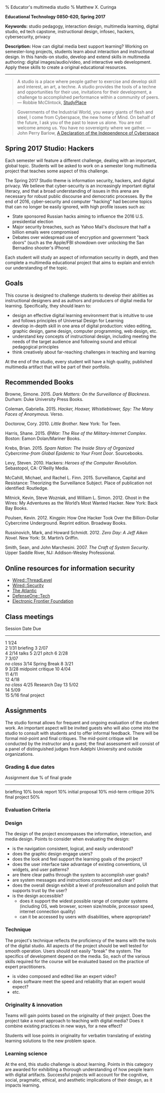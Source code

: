 % Educator's multimedia studio
% Matthew X. Curinga

<!--
This syllabus was created for
the Educational Technology Program
at Adelphi University:
http://education.adelphi.edu
copyright 2012 Matthew X. Curinga
http://matt.curinga.com
This work is licensed under the Creative Commons Attribution-ShareAlike 3.0 Unported License.
To view a copy of this license, visit http://creativecommons.org/licenses/by-sa/3.0/ or send
a letter to Creative Commons, 444 Castro Street, Suite 900, Mountain View, California, 94041, USA.
We ask, but do not require, that attribution includes a link to our websites (above).
version: 2.1
Based on work available here: https://github.com/mcuringa/adelphi-ed-tech-courses
-->
**Educational Technology 0850-620, Spring 2017**

**Keywords:** studio pedagogy, interaction design, multimedia
learning, digital studio, ed tech capstone, instructional design, 
infosec, hackers, cybersecurity, privacy

**Description:** How can digital media best support learning?
Working on semester-long projects, students learn about interaction
and instructional design. In this hands-on studio, develop and
extend skills in multimedia authoring: digital images/audio/video,
and interactive web development. Apply these skills to create a
original educational resources.

------------------------------------------------------------------------

> A studio is a place where people gather to exercise and develop
> skill and interest, an art, a techne. A studio provides the tools of
> a techne and opportunities for their use, invitations for their
> development, a challenge to accomplished performance within a
> community of peers.\
> — Robbie McClintock, [StudyPlace](http://www.studyplace.org/wiki/The_Studio_for)

> Governments of the Industrial World, you weary giants of flesh and steel, I
> come from Cyberspace, the new home of Mind. On behalf of the future, I ask you
> of the past to leave us alone. You are not welcome among us. You have no
> sovereignty where we gather.
> — John Perry Barlow, [A Declaration of the Independence of Cyberspace](https://www.eff.org/cyberspace-independence)

## Spring 2017 Studio: Hackers

Each semester will feature a different challenge, dealing with an
important, global topic. Students will be asked to work on a semester
long multimedia project that teaches some aspect of this challenge.

The Spring 2017 Studio theme is information security, hackers, and digital
privacy. We believe that cyber-security is an increasingly important
digital literacy, and that a broad understanding of issues in this arena are
necessary for robust public discourse and democratic processes. By the end of
2016, cyber-security and computer "hacking" had become topics that can no
longer be easily ignored, with high profile issues such as:

- State sponsored Russian hacks aiming to influence the 2016 U.S. presidential election
- Major security breaches, such as Yahoo Mail's disclosure that half a billion emails were compromised
- Debates over widespread use of encryption and government "back doors"
  (such as the Apple/FBI showdown over unlocking the San Bernadino shooter's iPhone)

Each student will study an aspect of information security in depth, and then
complete a multimedia educational project that aims to explain and enrich our
understanding of the topic.


## Goals
This course is designed to challenge students to develop their abilities
as instructional designers and as authors and producers of digital media
for learning. Specifically, they should learn to:

-   design an effective digital learning environment that is intuitive
    to use and follows principles of Universal Design for Learning
-   develop in-depth skill in one area of digital production: video
    editing, graphic design, game design, computer programming, web
    design, etc.
-   understand key concepts of instructional design, including meeting
    the needs of the target audience and following sound and ethical
    pedagogical principles
-   think creatively about far-reaching challenges in teaching and
    learning

At the end of the studio, every student will have a high quality, published multimedia artifact that will be part of their portfolio.

## Recommended Books

Browne, Simone. 2015. _Dark Matters: On the Surveillance of Blackness_. Durham: Duke University Press Books.

Coleman, Gabriella. 2015. _Hacker, Hoaxer, Whistleblower, Spy: The Many Faces of Anonymous._  Verso.

Doctorow, Cory. 2010. _Little Brother_. New York: Tor Teen.

Harris, Shane. 2015. _@War: The Rise of the Military-Internet Complex_. Boston: Eamon Dolan/Mariner Books.

Krebs, Brian. 2015. _Spam Nation: The Inside Story of Organized Cybercrime-from Global Epidemic to Your Front Door_. Sourcebooks.

Levy, Steven. 2010. Hackers: _Heroes of the Computer Revolution_. Sebastopol, CA: O’Reilly Media.

McCahill, Michael, and Rachel L. Finn. 2015. Surveillance, Capital and Resistance: Theorizing the Surveillance Subject. Place of publication not identified: Routledge.

Mitnick, Kevin, Steve Wozniak, and William L. Simon. 2012. Ghost in the Wires: My Adventures as the World’s Most Wanted Hacker. New York: Back Bay Books.

Poulsen, Kevin. 2012. Kingpin: How One Hacker Took Over the Billion-Dollar Cybercrime Underground. Reprint edition. Broadway Books.

Russinovich, Mark, and Howard Schmidt. 2012. _Zero Day: A Jeff Aiken Novel_. New York: St. Martin’s Griffin.

Smith, Sean, and John Marchesini. 2007. _The Craft of System Security_. Upper Saddle River, NJ: Addison-Wesley Professional.



## Online resources for information security
- [Wired::ThreadLevel](https://www.wired.com/category/threatlevel)
- [Wired::Security](https://www.wired.com/category/security/)
- [The Atlantic](https://www.theatlantic.com/technology/)
- [DefenseOne::Tech](http://www.defenseone.com/technology/)
- [Electronic Frontier Foundation](https://www.eff.org/)


## Class meetings

Session     Date  Due
----------  ----  --------------------------
1           1/24  
2           1/31  briefing
3           2/07  
4           2/14  talks
5           2/21  pitch
6           2/28  
7           3/07  
_no class_  3/14  Spring Break
8           3/21  
9           3/28  midpoint critique
10          4/04  
11          4/11  
12          4/18  
_no class_  4/25  Research Day
13          5/02  
14          5/09  
15          5/16  final project


## Assignments
The studio format allows for frequent and ongoing evaluation of the
student work. An important aspect will be invited guests who will also
come into the studio to consult with students and to offer informal
feedback. There will be formal mid-point and final critiques. The
mid-point critique will be conducted by the instructor and a guest; the
final assessment will consist of a panel of distinguished judges from
Adelphi University and outside organizations.

### Grading & due dates

Assignment due      % of final grade
-----------------   ----------------
briefting               10%
book report             10%
initial proposal        10%
mid-term critique       20%
final project           50%

### Evaluation Criteria

### Design
The design of the project encompasses the information, interaction, and
media design. Points to consider when evaluating the design:

-   is the navigation consistent, logical, and easily understood?
-   does the graphic design engage users?
-   does the look and feel support the learning goals of the project?
-   does the user interface take advantage of existing conventions, UI
    widgets, and user patterns?
-   are there clear paths through the system to accomplish user goals?
-   are system messages and instructions consistent and clear?
-   does the overall design exhibit a level of professionalism and
    polish that supports trust by the user?
-   is the design accessible?
    -   does it support the widest possible range of computer systems
        (including OS, web browser, screen size/mobile, processor speed,
        internet connection quality)
    -   can it be accessed by users with disabilities, where
        appropriate?

### Technique
The project's technique reflects the proficiency of the teams with the
tools of the digital studio. All aspects of the project should be well
tested for smooth operation. Users should not easily "break" the system.
The specifics of development depend on the media. So, each of the
various skills required for the course will be evaluated based on the
practice of expert practitioners.

-   is video composed and edited like an expert video?
-   does software meet the speed and reliability that an expert would
    expect?
-   etc.

### Originality & innovation
Teams will gain points based on the originality of their project. Does
the project take a novel approach to teaching with digital media? Does
it combine existing practices in new ways, for a new effect?

Students will lose points in originality for verbatim translating of
existing learning solutions to the new problem space.

### Learning science
At the end, this studio challenge is about learning. Points in this
category are awarded for exhibiting a thorough understanding of how
people learn with digital artifacts. Successful projects will account
for the cognitive, social, pragmatic, ethical, and aesthetic
implications of their design, as it impacts learning.
